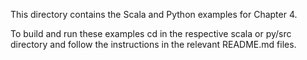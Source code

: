 This directory contains the Scala and Python examples for Chapter 4.

To build and run these examples cd in the respective scala or py/src directory and follow the instructions in the relevant README.md files.
